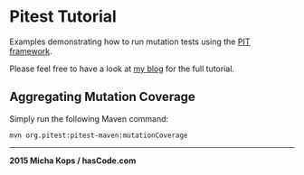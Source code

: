 # Pitest Tutorial

Examples demonstrating how to run mutation tests using the [PIT framework].

Please feel free to have a look at [my blog] for the full tutorial.

## Aggregating Mutation Coverage

Simply run the following Maven command:

```
mvn org.pitest:pitest-maven:mutationCoverage
```

----

**2015 Micha Kops / hasCode.com**

   [PIT framework]:http://pitest.org/
   [my blog]:http://www.hascode.com/
